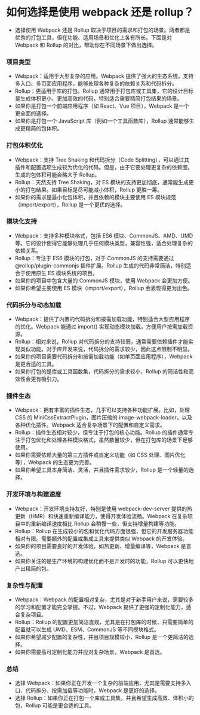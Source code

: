 # 如何选择是使用 webpack 还是 rollup？

- 选择使用 Webpack 还是 Rollup 取决于项目的需求和打包的场景。两者都是优秀的打包工具，但在功能、适用场景和优化上各有所长。下面是对 Webpack 和 Rollup 的对比，帮助你在不同场景下做出选择。

### 项目类型

- Webpack：适用于大型复杂的应用。Webpack 提供了强大的生态系统，支持多入口、多页面应用程序，能够处理各种复杂的依赖关系和代码拆分。
- Rollup：更适用于库的打包。Rollup 通常用于打包库或工具集，它的设计目标是生成体积更小、更加高效的代码，特别适合需要精简打包结果的场景。
- 如果你是打包一个前端应用程序（如 React、Vue 项目），Webpack 是一个更全面的选择。
- 如果你是打包一个 JavaScript 库（例如一个工具函数库），Rollup 通常能够生成更精简的包体积。

### 打包体积优化

- Webpack：支持 Tree Shaking 和代码拆分（Code Splitting），可以通过其插件和配置选项生成较为优化的代码。但是，由于它要处理更复杂的依赖图，生成的包体积可能会略大于 Rollup。
- Rollup：天然支持 Tree Shaking，对 ES 模块的支持更加彻底，通常能生成更小的打包结果。如果目标是尽可能减小体积，Rollup 更胜一筹。
- 如果你的需求是最小化包体积，并且依赖的模块主要使用 ES 模块规范（import/export），Rollup 是一个更优的选择。

### 模块化支持

- Webpack：支持多种模块格式，包括 ES6 模块、CommonJS、AMD、UMD 等。它的设计使得它能够处理几乎任何模块类型，兼容性强，适合处理复杂的依赖关系。
- Rollup：专注于 ES6 模块的打包，对于 CommonJS 的支持需要通过 @rollup/plugin-commonjs 插件扩展。Rollup 生成的代码非常简洁，特别适合于使用原生 ES 模块系统的项目。
- 如果你的项目中包含大量的 CommonJS 模块，使用 Webpack 会更加方便。
- 如果你希望主要使用 ES 模块（import/export），Rollup 会表现得更为出色。

### 代码拆分与动态加载

- Webpack：提供了内置的代码拆分和按需加载功能，特别适合大型应用程序的优化。Webpack 能通过 import() 实现动态模块加载，方便用户按需加载资源。
- Rollup：相对来说，Rollup 对代码拆分的支持较弱，通常需要依赖插件才能实现类似功能。对于库开发来说，代码拆分的需求较少，因此这点限制不明显。
- 如果你的项目需要代码拆分和按需加载功能（如单页面应用程序），Webpack 是更合适的工具。
- 如果你打包的是库或工具函数集，代码拆分的需求较小，Rollup 的简洁性和高效性会更有吸引力。

### 插件生态

- Webpack：拥有丰富的插件生态，几乎可以支持各种功能扩展。比如，处理 CSS 的 MiniCssExtractPlugin，图片压缩的 image-webpack-loader，以及各种优化插件。Webpack 适合复杂场景下的配置和自定义需求。
- Rollup：插件生态相对较少，但专注于打包的核心功能。Rollup 的插件通常专注于打包优化和处理各种模块格式，虽然数量较少，但在打包库的场景下足够使用。
- 如果你需要依赖大量的第三方插件或自定义功能（如 CSS 处理、图片优化等），Webpack 的生态更为完善。
- 如果你希望工具本身简洁、灵活，并且插件需求较少，Rollup 是一个轻量的选择。

### 开发环境与构建速度

- Webpack：开发环境支持友好，特别是使用 webpack-dev-server 提供的热更新（HMR）和快速重新编译能力，使得开发体验流畅。Webpack 在复杂项目中的重新编译速度相比 Rollup 会稍慢一些，但支持增量构建等功能。
- Rollup：Rollup 在生成较小的包和优化代码方面很强，但它的开发服务器功能相对有限。需要额外的配置或集成工具来提供类似 Webpack 的开发体验。
- 如果你的项目需要良好的开发体验，如热更新、增量编译等，Webpack 是首选。
- 如果你关注的是生产环境的构建优化而不是开发时的功能，Rollup 可以更快地产出精简的包。

### 复杂性与配置

- Webpack：Webpack 的配置相对复杂，尤其是对于新手用户来说，需要较多的学习和配置才能完全掌握。不过，Webpack 提供了更强的定制化能力，适合复杂项目。
- Rollup：Rollup 的配置更加简洁直观，尤其是在打包库的时候，只需要简单的配置就可以生成 UMD、ESM、CommonJS 等不同模块格式。
- 如果你希望减少配置的复杂性，并且项目规模较小，Rollup 是一个更简洁的选择。
- 如果你需要高可定制化能力并应对复杂场景，Webpack 是首选。

### 总结

- 选择 Webpack：如果你正在开发一个复杂的前端应用，尤其是需要支持多入口、代码拆分、按需加载等功能时，Webpack 是更好的选择。
- 选择 Rollup：如果你正在打包一个库或工具集，并且希望生成高效、体积小的包，Rollup 可能是更合适的工具。
